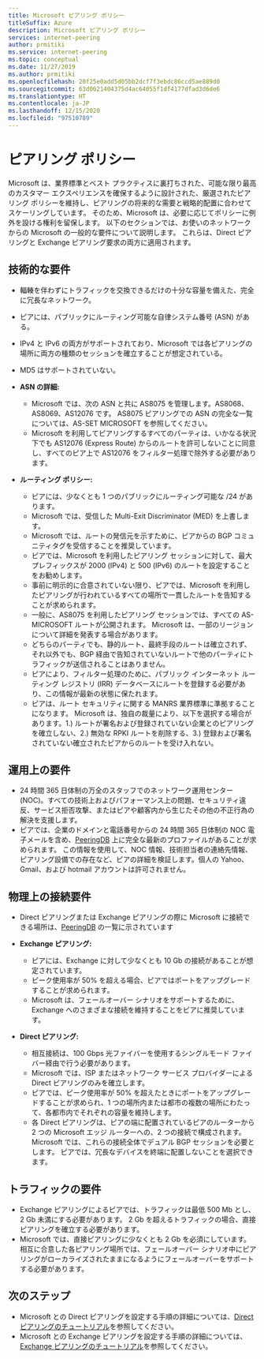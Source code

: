 ```yaml
---
title: Microsoft ピアリング ポリシー
titleSuffix: Azure
description: Microsoft ピアリング ポリシー
services: internet-peering
author: prmitiki
ms.service: internet-peering
ms.topic: conceptual
ms.date: 11/27/2019
ms.author: prmitiki
ms.openlocfilehash: 20f25e0add5d05bb2dcf7f3ebdc86ccd5ae889d0
ms.sourcegitcommit: 63d0621404375d4ac64055f1df4177dfad3d6de6
ms.translationtype: HT
ms.contentlocale: ja-JP
ms.lasthandoff: 12/15/2020
ms.locfileid: "97510789"
---
```

# <a name="peering-policy"></a>ピアリング ポリシー
Microsoft は、業界標準とベスト プラクティスに裏打ちされた、可能な限り最高のカスタマー エクスペリエンスを確保するように設計された、厳選されたピアリング ポリシーを維持し、ピアリングの将来的な需要と戦略的配置に合わせてスケーリングしています。 そのため、Microsoft は、必要に応じてポリシーに例外を設ける権利を留保します。 以下のセクションでは、お使いのネットワークからの Microsoft の一般的な要件について説明します。 これらは、Direct ピアリングと Exchange ピアリング要求の両方に適用されます。 

## <a name="technical-requirements"></a>技術的な要件

* 輻輳を伴わずにトラフィックを交換できるだけの十分な容量を備えた、完全に冗長なネットワーク。
* ピアには、パブリックにルーティング可能な自律システム番号 (ASN) がある。
* IPv4 と IPv6 の両方がサポートされており、Microsoft では各ピアリングの場所に両方の種類のセッションを確立することが想定されている。
* MD5 はサポートされていない。
* **ASN の詳細:**

    * Microsoft では、次の ASN と共に AS8075 を管理します。AS8068、AS8069、AS12076 です。 AS8075 ピアリングでの ASN の完全な一覧については、AS-SET MICROSOFT を参照してください。
    * Microsoft を利用してピアリングするすべてのパーティは、いかなる状況下でも AS12076 (Express Route) からのルートを許可しないことに同意し、すべてのピア上で AS12076 をフィルター処理で除外する必要があります。

* **ルーティング ポリシー:**
    * ピアには、少なくとも 1 つのパブリックにルーティング可能な /24 があります。
    * Microsoft では、受信した Multi-Exit Discriminator (MED) を上書します。
    * Microsoft では、ルートの発信元を示すために、ピアからの BGP コミュニティタグを受信することを推奨しています。
    * ピアでは、Microsoft を利用したピアリング セッションに対して、最大プレフィックスが 2000 (IPv4) と 500 (IPv6) のルートを設定することをお勧めします。
    * 事前に明示的に合意されていない限り、ピアでは、Microsoft を利用したピアリングが行われているすべての場所で一貫したルートを告知することが求められます。
    * 一般に、AS8075 を利用したピアリング セッションでは、すべての AS-MICROSOFT ルートが公開されます。 Microsoft は、一部のリージョンについて詳細を発表する場合があります。
    * どちらのパーティでも、静的ルート、最終手段のルートは確立されず、それ以外でも、BGP 経由で告知されていないルートで他のパーティにトラフィックが送信されることはありません。
    * ピアにより、フィルター処理のために、パブリック インターネット ルーティング レジストリ (IRR) データベースにルートを登録する必要があり、この情報が最新の状態に保たれます。      
    * ピアは、ルート セキュリティに関する MANRS 業界標準に準拠することになります。  Microsoft は、独自の裁量により、以下を選択する場合があります。1.) ルートが署名および登録されていない企業とのピアリングを確立しない、2.) 無効な RPKI ルートを削除する、3.) 登録および署名されていない確立されたピアからのルートを受け入れない。 

## <a name="operational-requirements"></a>運用上の要件
* 24 時間 365 日体制の万全のスタッフでのネットワーク運用センター (NOC)。すべての技術上およびパフォーマンス上の問題、セキュリティ違反、サービス拒否攻撃、またはピアや顧客内から生じたその他の不正行為の解決を支援します。
* ピアでは、企業のドメインと電話番号からの 24 時間 365 日体制の NOC 電子メールを含め、[PeeringDB](https://www.peeringdb.com) 上に完全な最新のプロファイルがあることが求められます。 この情報を使用して、NOC 情報、技術担当者の連絡先情報、ピアリング設備での存在など、ピアの詳細を検証します。個人の Yahoo、Gmail、および hotmail アカウントは許可されません。

## <a name="physical-connection-requirements"></a>物理上の接続要件
* Direct ピアリングまたは Exchange ピアリングの際に Microsoft に接続できる場所は、[PeeringDB](https://www.peeringdb.com/net/694) の一覧に示されています

* **Exchange ピアリング:**
    * ピアには、Exchange に対して少なくとも 10 Gb の接続があることが想定されています。
    * ピーク使用率が 50% を超える場合、ピアではポートをアップグレードすることが求められます。
    * Microsoft は、フェールオーバー シナリオをサポートするために、Exchange へのさまざまな接続を維持することをピアに推奨しています。

* **Direct ピアリング:**
    * 相互接続は、100 Gbps 光ファイバーを使用するシングルモード ファイバー経由で行う必要があります。
    * Microsoft では、ISP またはネットワーク サービス プロバイダーによる Direct ピアリングのみを確立します。
    * ピアでは、ピーク使用率が 50% を超えたときにポートをアップグレードすることが求められ、1 つの場所内または都市の複数の場所にわたって、各都市内でそれぞれの容量を維持します。
    * 各 Direct ピアリングは、ピアの端に配置されているピアのルーターから 2 つの Microsoft エッジ ルーターへの、2 つの接続で構成されます。 Microsoft では、これらの接続全体でデュアル BGP セッションを必要とします。 ピアでは、冗長なデバイスを終端に配置しないことを選択できます。


## <a name="traffic-requirements"></a>トラフィックの要件

* Exchange ピアリングによるピアでは、トラフィックは最低 500 Mb とし、2 Gb 未満にする必要があります。 2 Gb を超えるトラフィックの場合、直接ピアリングを確立する必要があります。
* Microsoft では、直接ピアリングに少なくとも 2 Gb を必須にしています。 相互に合意した各ピアリング場所では、フェールオーバー シナリオ中にピアリングがローカライズされたままになるようにフェールオーバーをサポートする必要があります。 

## <a name="next-steps"></a>次のステップ

* Microsoft との Direct ピアリングを設定する手順の詳細については、[Direct ピアリングのチュートリアル](walkthrough-direct-all.md)を参照してください。
* Microsoft との Exchange ピアリングを設定する手順の詳細については、[Exchange ピアリングのチュートリアル](walkthrough-exchange-all.md)を参照してください。
